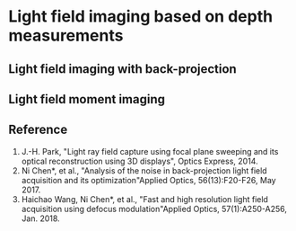 # Light field imaging based on depth measurements


## Light field imaging with back-projection





## Light field moment imaging






## Reference
1. J.-H. Park, "Light ray field capture using focal plane sweeping and its optical reconstruction using 3D displays", Optics Express, 2014.
1. Ni Chen*, et al., "Analysis of the noise in back-projection light field acquisition and its optimization"Applied Optics, 56(13):F20-F26, May 2017. 
1. Haichao Wang, Ni Chen*, et al., "Fast and high resolution light field acquisition using defocus modulation"Applied Optics, 57(1):A250-A256, Jan. 2018.  
